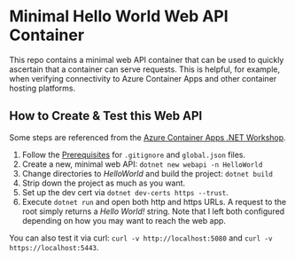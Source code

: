 # Minimal Hello World Web API Container

This repo contains a minimal web API container that can be used to quickly ascertain that a container can serve requests. This is helpful, for example, when verifying connectivity to Azure Container Apps and other container hosting platforms.

## How to Create & Test this Web API

Some steps are referenced from the [Azure Container Apps .NET Workshop](https://azure.github.io/aca-dotnet-workshop).

1. Follow the [Prerequisites](https://azure.github.io/aca-dotnet-workshop/aca/00-workshop-intro/4-prerequisites/) for `.gitignore` and `global.json` files.
1. Create a new, minimal web API: `dotnet new webapi -n HelloWorld`
1. Change directories to *HelloWorld* and build the project: `dotnet build`
1. Strip down the project as much as you want.
1. Set up the dev cert via `dotnet dev-certs https --trust`.
1. Execute `dotnet run` and open both http and https URLs. A request to the root simply returns a *Hello World!* string. Note that I left both configured depending on how you may want to reach the web app.

You can also test it via curl: `curl -v http://localhost:5080` and `curl -v https://localhost:5443`.
